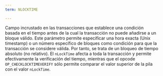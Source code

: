 ```yaml
---
term: NLOCKTIME

---
```

Campo incrustado en las transacciones que establece una condición basada en el tiempo antes de la cual la transacción no puede añadirse a un bloque válido. Este parámetro permite especificar una hora exacta (Unix timestamp) o un número específico de bloques como condición para que la transacción se considere válida. Por tanto, se trata de un bloqueo de tiempo absoluto (no relativo). El `nLockTime` afecta a toda la transacción y permite efectivamente la verificación del tiempo, mientras que el opcode `OP_CHECKLOCKTIMEVERIFY` sólo permite comparar el valor superior de la pila con el valor `nLockTime`.